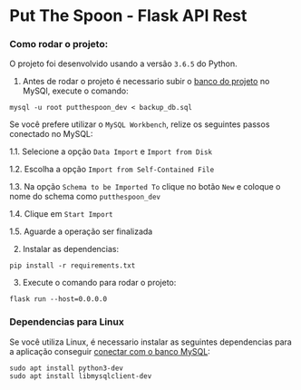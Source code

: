 # Put The Spoon - Flask API Rest

### Como rodar o projeto:

O projeto foi desenvolvido usando a versão `3.6.5` do Python.

1. Antes de rodar o projeto é necessario subir o [banco do projeto](https://drive.google.com/file/d/1BJnbRitA4UF1svHUUz2Gv0jsIAYkYhlR/view?usp=sharing) no MySQl, execute o comando:

```
mysql -u root putthespoon_dev < backup_db.sql
```

Se você prefere utilizar o `MySQL Workbench`, relize os seguintes passos conectado no MySQL:

1.1. Selecione a opção `Data Import` e `Import from Disk`

1.2. Escolha a opção `Import from Self-Contained File`

1.3. Na opção `Schema to be Imported To` clique no botão `New` e coloque o nome do schema como `putthespoon_dev`

1.4. Clique em `Start Import`

1.5. Aguarde a operação ser finalizada

2. Instalar as dependencias:

```
pip install -r requirements.txt
```

3. Execute o comando para rodar o projeto:

```
flask run --host=0.0.0.0
```

### Dependencias para Linux

Se você utiliza Linux, é necessario instalar as seguintes dependencias para a aplicação conseguir [conectar com o banco MySQL](https://stackoverflow.com/a/23978968):

```
sudo apt install python3-dev
sudo apt install libmysqlclient-dev
```

